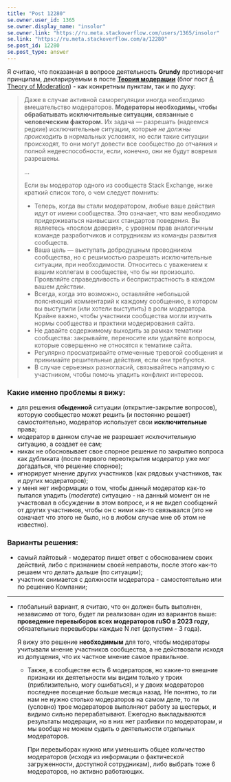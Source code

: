 ```yaml
---
title: "Post 12280"
se.owner.user_id: 1365
se.owner.display_name: "insolor"
se.owner.link: "https://ru.meta.stackoverflow.com/users/1365/insolor"
se.link: "https://ru.meta.stackoverflow.com/a/12280"
se.post_id: 12280
se.post_type: answer
---
```

<p>Я считаю, что показанная в вопросе деятельность <strong>Grundy</strong> противоречит принципам, декларируемым в посте <a href="https://ru.meta.stackoverflow.com/q/7420"><strong>Теория модерации</strong></a> (блог пост <a href="https://stackoverflow.blog/2009/05/18/a-theory-of-moderation/">A Theory of Moderation</a>) - как конкретным пунктам, так и по духу:</p>
<blockquote>
<p>Даже в случае активной саморегуляции иногда необходимо вмешательство модераторов. <strong>Модераторы необходимы, чтобы обрабатывать исключительные ситуации, связанные с человеческим фактором.</strong> Их задача — разрешать (надеемся редкие) исключительные ситуации, которые <em>не должны происходить</em> в нормальных условиях, но если такие ситуации происходят, то они могут довести все сообщество до отчаяния и полной недееспособности, если, конечно, они не будут вовремя разрешены.</p>
<p>...</p>
<p>Если вы модератор одного из сообществ Stack Exchange, ниже краткий
список того, о чем следует помнить:</p>
<ul>
<li>Теперь, когда вы стали модератором, любые ваше действия идут от имени сообщества. Это означает, что вам необходимо придерживаться
наивысших стандартов поведения. Вы являетесь «послом доверия», с
уровнем прав аналогичным команде разработчиков и сотрудникам из
команды развития сообществ.</li>
<li>Ваша цель — выступать добродушным проводником сообщества, но с решимостью разрешать исключительные ситуации, при необходимости.
Относитесь с уважением к вашим коллегам в сообществе, что бы ни
произошло. Проявляйте справедливость и беспристрастность в каждом
вашем действии.</li>
<li>Всегда, когда это возможно, оставляйте небольшой поясняющий комментарий к каждому сообщению, в котором вы выступили (или хотели
выступить) в роли модератора. Крайне важно, чтобы участники сообщества
могли изучить нормы сообщества и практики модерирования сайта.</li>
<li>Не давайте содержимому выходить за рамках тематики сообщества: закрывайте, переносите или удаляйте вопросы, которые совершенно не
относятся к тематике сайта.</li>
<li>Регулярно просматривайте отмеченные тревогой сообщения и принимайте решительные действия, если они требуются.</li>
<li>В случае серьезных разногласий, связывайтесь напрямую с участником, чтобы помочь уладить конфликт интересов.</li>
</ul>
</blockquote>
<h3>Какие именно проблемы я вижу:</h3>
<ul>
<li>для решения <strong>обыденной</strong> ситуации (открытие-закрытие вопросов), которую сообщество может решить (и постоянно решает) самостоятельно, модератор использует свои <strong>исключительные</strong> права;</li>
<li>модератор в данном случае не разрешает исключительную ситуацию, а создает ее сам;</li>
<li>никак не обосновывает свое спорное решение по закрытию вопроса как дубликата (после первого переоткрытия модератор уже мог догадаться, что решение спорное);</li>
<li>игнорирует мнение других участников (как рядовых участников, так и других модераторов);</li>
<li>у меня нет информации о том, чтобы данный модератор как-то пытался уладить (<em>moderate</em>) ситуацию - на данный момент он не участвовал в обсуждении в этом вопросе, и я не видел сообщений от других участников, чтобы он с ними как-то связывался (это не означает что этого не было, но в любом случае мне об этом не известно).</li>
</ul>
<h3>Варианты решения:</h3>
<ul>
<li>самый лайтовый - модератор пишет ответ с обоснованием своих действий, либо с признанием своей неправоты, после этого как-то решаем что делать дальше (по ситуации);</li>
<li>участник снимается с должности модератора - самостоятельно или по решению Компании;</li>
</ul>
<hr />
<ul>
<li><p>глобальный вариант, я считаю, что он должен быть выполнен, независимо от того, будет ли реализован один из вариантов выше: <strong>проведение перевыборов всех модераторов ruSO в 2023 году</strong>, обязательные перевыборы каждые N лет (допустим - 3 года).</p>
<p>Я вижу это решение <strong>необходимым</strong> для того, чтобы модераторы учитывали мнение участников сообщества, а не действовали исходя из допущения, что их частное мнение самое правильное.</p>
<ul>
<li><p>Также, в сообществе есть 6 модераторов, но какие-то внешние признаки их деятельности мы видим только у троих (приблизительно, могу ошибаться), и у двоих модераторов последнее посещение больше месяца назад. Не понятно, то ли нам не нужно столько модераторов на самом деле, то ли (условно) трое модераторов выполняют работу за шестерых, и видимо сильно перерабатывают. Ежегодно выкладываются результаты модерации, но в них нет разбивки по модераторам, и мы вообще не можем судить о деятельности отдельных модераторов.</p>
<p>При перевыборах нужно или уменьшить общее количество модераторов (исходя из информации о фактической загруженности, доступной сотрудникам), либо выбрать тоже 6 модераторов, но активно работающих.</p>
</li>
</ul>
</li>
</ul>
